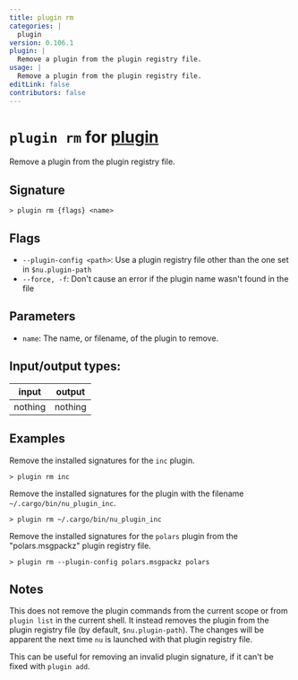 ```yaml
---
title: plugin rm
categories: |
  plugin
version: 0.106.1
plugin: |
  Remove a plugin from the plugin registry file.
usage: |
  Remove a plugin from the plugin registry file.
editLink: false
contributors: false
---
```

<!-- This file is automatically generated. Please edit the command in https://github.com/nushell/nushell instead. -->

# `plugin rm` for [plugin](/commands/categories/plugin.md)

<div class='command-title'>Remove a plugin from the plugin registry file.</div>

## Signature

```> plugin rm {flags} <name>```

## Flags

 -  `--plugin-config <path>`: Use a plugin registry file other than the one set in `$nu.plugin-path`
 -  `--force, -f`: Don't cause an error if the plugin name wasn't found in the file

## Parameters

 -  `name`: The name, or filename, of the plugin to remove.


## Input/output types:

| input   | output  |
| ------- | ------- |
| nothing | nothing |
## Examples

Remove the installed signatures for the `inc` plugin.
```nu
> plugin rm inc

```

Remove the installed signatures for the plugin with the filename `~/.cargo/bin/nu_plugin_inc`.
```nu
> plugin rm ~/.cargo/bin/nu_plugin_inc

```

Remove the installed signatures for the `polars` plugin from the "polars.msgpackz" plugin registry file.
```nu
> plugin rm --plugin-config polars.msgpackz polars

```

## Notes
This does not remove the plugin commands from the current scope or from `plugin
list` in the current shell. It instead removes the plugin from the plugin
registry file (by default, `$nu.plugin-path`). The changes will be apparent the
next time `nu` is launched with that plugin registry file.

This can be useful for removing an invalid plugin signature, if it can't be
fixed with `plugin add`.
